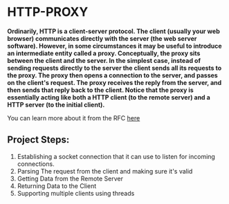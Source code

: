 # HTTP-PROXY

**Ordinarily, HTTP is a client-server protocol. The client (usually your web browser) communicates directly with the server (the web server software). However, in some circumstances it may be useful to introduce an intermediate entity called a proxy. Conceptually, the proxy sits between the client and the server. In the simplest case, instead of sending requests directly to the server the client sends all its requests to the proxy. The proxy then opens a connection to the server, and passes on the client's request. The proxy receives the reply from the server, and then sends that reply back to the client. Notice that the proxy is essentially acting like both a HTTP client (to the remote server) and a HTTP server (to the initial client).**

You can learn more about it from the RFC [here](https://www.w3.org/Protocols/rfc1945/rfc1945)

## Project Steps:
1. Establishing a socket connection that it can use to listen for incoming connections.
2. Parsing The request from the client and making sure it's valid
3. Getting Data from the Remote Server
4. Returning Data to the Client
5. Supporting multiple clients using threads
